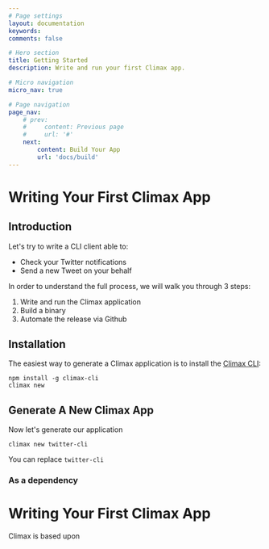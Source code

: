 ```yaml
---
# Page settings
layout: documentation
keywords:
comments: false

# Hero section
title: Getting Started
description: Write and run your first Climax app.

# Micro navigation
micro_nav: true

# Page navigation
page_nav:
    # prev:
    #     content: Previous page
    #     url: '#'
    next:
        content: Build Your App
        url: 'docs/build'
---
```


# Writing Your First Climax App

## Introduction

Let's try to write a CLI client able to:
- Check your Twitter notifications
- Send a new Tweet on your behalf

In order to understand the full process, we will walk you through 3 steps:
1. Write and run the Climax application
2. Build a binary
3. Automate the release via Github

## Installation

The easiest way to generate a Climax application is to install the [Climax CLI](https://github.com/climaxjs/climax-cli):

```
npm install -g climax-cli
climax new
```

## Generate A New Climax App

Now let's generate our application

```
climax new twitter-cli
```

You can replace `twitter-cli`

### As a dependency

# Writing Your First Climax App

Climax is based upon
